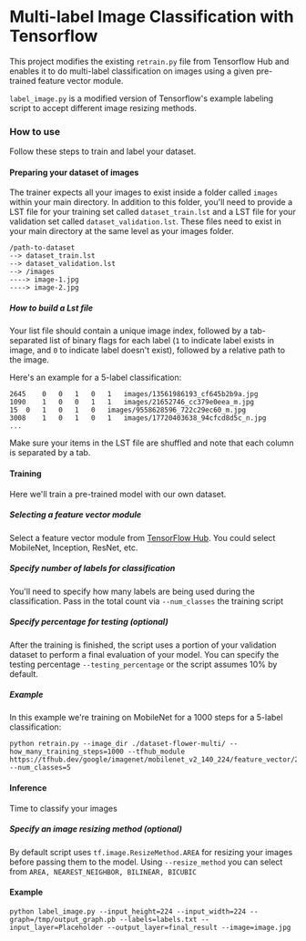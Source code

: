 # Multi-label Image Classification with Tensorflow
This project modifies the existing `retrain.py` file from Tensorflow Hub and enables it to do multi-label classification on images using a given pre-trained feature vector module.

`label_image.py` is a modified version of Tensorflow's example labeling script to accept different image resizing methods.

### How to use
Follow these steps to train and label your dataset.

#### Preparing your dataset of images
The trainer expects all your images to exist inside a folder called `images` within your main directory. In addition to this folder, you'll need to provide a LST file for your training set called `dataset_train.lst` and a LST file for your validation set called `dataset_validation.lst`. These files need to exist in your main directory at the same level as your images folder.

```
/path-to-dataset
--> dataset_train.lst
--> dataset_validation.lst
--> /images
----> image-1.jpg
----> image-2.jpg
```

##### How to build a Lst file
Your list file should contain a unique image index, followed by a tab-separated list of binary flags for each label (`1` to indicate label exists in image, and `0` to indicate label doesn't exist), followed by a relative path to the image.

Here's an example for a 5-label classification:
```
2645	0	0	1	0	1	images/13561986193_cf645b2b9a.jpg	
1090	1	0	0	1	1	images/21652746_cc379e0eea_m.jpg
15	0	1	0	1	0	images/9558628596_722c29ec60_m.jpg
3008	1	0	1	0	1	images/17720403638_94cfcd8d5c_n.jpg
...
```

Make sure your items in the LST file are shuffled and note that each column is separated by a tab.

#### Training
Here we'll train a pre-trained model with our own dataset.

##### Selecting a feature vector module
Select a feature vector module from [TensorFlow Hub](https://tfhub.dev/s?module-type=image-feature-vector&publisher=google). You could select MobileNet, Inception, ResNet, etc.

##### Specify number of labels for classification
You'll need to specify how many labels are being used during the classification. Pass in the total count via `--num_classes` the training script

##### Specify percentage for testing (optional)
After the training is finished, the script uses a portion of your validation dataset to perform a final evaluation of your model. You can specify the testing percentage `--testing_percentage` or the script assumes 10% by default.

##### Example
In this example we're training on MobileNet for a 1000 steps for a 5-label classification:

```
python retrain.py --image_dir ./dataset-flower-multi/ --how_many_training_steps=1000 --tfhub_module https://tfhub.dev/google/imagenet/mobilenet_v2_140_224/feature_vector/2 --num_classes=5
```

#### Inference
Time to classify your images

##### Specify an image resizing method (optional)
By default script uses `tf.image.ResizeMethod.AREA` for resizing your images before passing them to the model. Using `--resize_method` you can select from `AREA, NEAREST_NEIGHBOR, BILINEAR, BICUBIC`

#### Example
```
python label_image.py --input_height=224 --input_width=224 --graph=/tmp/output_graph.pb --labels=labels.txt --input_layer=Placeholder --output_layer=final_result --image=image.jpg
```

		

